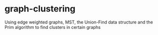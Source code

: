 # graph-clustering
Using edge weighted graphs, MST, the Union-Find data structure and the Prim algorithm to find clusters in certain graphs
